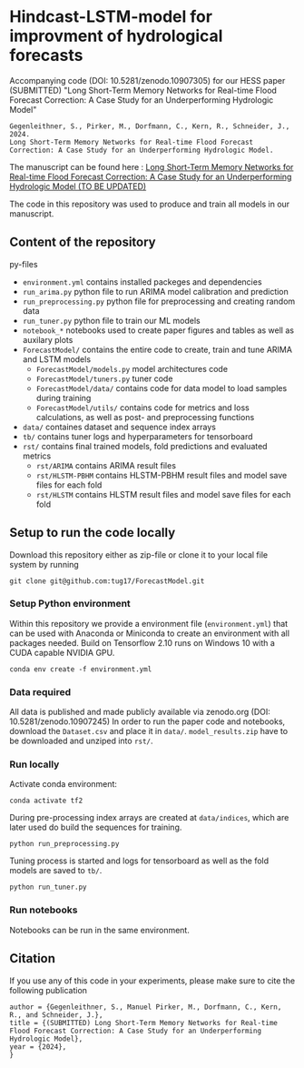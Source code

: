 # Hindcast-LSTM-model for improvment of hydrological forecasts
Accompanying code (DOI: 10.5281/zenodo.10907305) for our HESS paper (SUBMITTED) "Long Short-Term Memory Networks for Real-time Flood Forecast Correction: A Case Study for an Underperforming Hydrologic Model"

```
Gegenleithner, S., Pirker, M., Dorfmann, C., Kern, R., Schneider, J., 2024. 
Long Short-Term Memory Networks for Real-time Flood Forecast Correction: A Case Study for an Underperforming Hydrologic Model. 
```

The manuscript can be found here : [Long Short-Term Memory Networks for Real-time Flood Forecast Correction: A Case Study for an Underperforming Hydrologic Model (TO BE UPDATED)](https://github.com/tug17/ForecastModel)

The code in this repository was used to produce and train all models in our manuscript.


## Content of the repository

py-files
- `environment.yml` contains installed packeges and dependencies
- `run_arima.py` python file to run ARIMA model calibration and prediction
- `run_preprocessing.py` python file for preprocessing and creating random data
- `run_tuner.py` python file to train our ML models
- `notebook_*` notebooks used to create paper figures and tables as well as auxilary plots
- `ForecastModel/` contains the entire code to create, train and tune ARIMA and LSTM models
   - `ForecastModel/models.py` model architectures code 
   - `ForecastModel/tuners.py` tuner code 
   - `ForecastModel/data/` contains code for data model to load samples during training
   - `ForecastModel/utils/` contains code for metrics and loss calculations, as well as post- and preprocessing functions
- `data/` containes dataset and sequence index arrays
- `tb/` contains tuner logs and hyperparameters for tensorboard
- `rst/` contains final trained models, fold predictions and evaluated metrics
   - `rst/ARIMA` contains ARIMA result files
   - `rst/HLSTM-PBHM` contains HLSTM-PBHM result files and model save files for each fold
   - `rst/HLSTM` contains HLSTM result files and model save files for each fold
   
## Setup to run the code locally
Download this repository either as zip-file or clone it to your local file system by running

```
git clone git@github.com:tug17/ForecastModel.git
```

### Setup Python environment
Within this repository we provide a environment file (`environment.yml`) that can be used with Anaconda or Miniconda to create an environment with all packages needed.
Build on Tensorflow 2.10 runs on Windows 10 with a CUDA capable NVIDIA GPU. 

```
conda env create -f environment.yml
```

### Data required
All data is published and made publicly available via zenodo.org (DOI: 10.5281/zenodo.10907245)
In order to run the paper code and notebooks, download the `Dataset.csv` and place it in `data/`.
`model_results.zip` have to be downloaded and unziped into `rst/`.

### Run locally
Activate conda environment:

```
conda activate tf2
```

During pre-processing index arrays are created at `data/indices`, which are later used do build the sequences for training.

```
python run_preprocessing.py
```
Tuning process is started and logs for tensorboard as well as the fold models are saved to `tb/`.

```
python run_tuner.py
```

### Run notebooks
Notebooks can be run in the same environment.

## Citation
If you use any of this code in your experiments, please make sure to cite the following publication

```
author = {Gegenleithner, S., Manuel Pirker, M., Dorfmann, C., Kern, R., and Schneider, J.},
title = {(SUBMITTED) Long Short-Term Memory Networks for Real-time Flood Forecast Correction: A Case Study for an Underperforming Hydrologic Model},
year = {2024},
}
```

